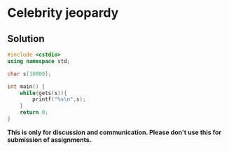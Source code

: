 # Celebrity jeopardy

## Solution

```c++
#include <cstdio>
using namespace std;

char s[10000];

int main() {
	while(gets(s)){
		printf("%s\n",s);
	}
	return 0;
}
```


**This is only for discussion and communication. Please don't use this for submission of assignments.**
